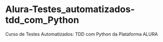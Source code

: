 # Alura-Testes_automatizados-tdd_com_Python
Curso de Testes Automatizados: TDD com Python da Plataforma ALURA
